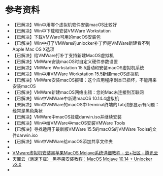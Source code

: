# 参考资料

* 【已解决】Win中用哪个虚拟机软件安装macOS比较好
* 【已解决】Win中下载和安装VMWare Workstation
* 【已解决】下载VMWare可用的macOS安装包
* 【已解决】Win中打了VMWare的unlocker补丁但是VMWare新建看不到Apple Mac OS X选项
* 【已解决】给VMWare打补丁支持新建MacOS虚拟机
* 【已解决】VMWare安装macOS时自定义硬件参数设置
* 【已解决】VMWare Workstation 15.5启动和安装macOS虚拟机系统
* 【已解决】Win中用VMWare Workstation 15.5新建macOS虚拟机
* 【已解决】VMWare安装macOS报错：这个应用程序副本已损坏，不能用来安装macOS
* 【已解决】VMWare新建macOS网络出错：您的Mac未连接到互联网
* 【已解决】Win中VMWare中新建macOS 10.14.4虚拟机
* 【未解决】Win中VMWare的macOS中Terminal终端的Tab顶部显示有问题：经常是黑色条状
* 【已解决】VMWare中macOS挂载darwin.iso并继续安装
* 【已解决】Win中给VMWare中macOS安装VMWare Tools
* 【已解决】寻找适用于最新版VMWare 15.5的macOS的VMWare Tools的文件darwin.iso
* 【已解决】Win中VMWare给macOS添加共享文件夹
* 
* [VMware虚拟机安装黑苹果MacOS Mojave系统详细教程 - 云+社区 - 腾讯云](https://cloud.tencent.com/developer/article/1537946)
* [天翼云（满速下载） 黑苹果安装教程：MacOS Mojave 10.14 + Unlocker v3.0](https://cloud.189.cn/t/Fva6vye6VF3m)
* 